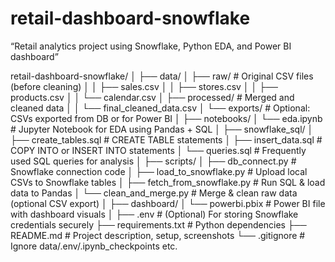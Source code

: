 # retail-dashboard-snowflake
“Retail analytics project using Snowflake, Python EDA, and Power BI dashboard”

retail-dashboard-snowflake/
│
├── data/
│   ├── raw/                      # Original CSV files (before cleaning)
│   │   ├── sales.csv
│   │   ├── stores.csv
│   │   ├── products.csv
│   │   └── calendar.csv
│   ├── processed/               # Merged and cleaned data
│   │   └── final_cleaned_data.csv
│   └── exports/                 # Optional: CSVs exported from DB or for Power BI
│
├── notebooks/
│   └── eda.ipynb                # Jupyter Notebook for EDA using Pandas + SQL
│
├── snowflake_sql/
│   ├── create_tables.sql        # CREATE TABLE statements
│   ├── insert_data.sql          # COPY INTO or INSERT INTO statements
│   └── queries.sql              # Frequently used SQL queries for analysis
│
├── scripts/
│   ├── db_connect.py            # Snowflake connection code
│   ├── load_to_snowflake.py     # Upload local CSVs to Snowflake tables
│   ├── fetch_from_snowflake.py  # Run SQL & load data to Pandas
│   └── clean_and_merge.py       # Merge & clean raw data (optional CSV export)
│
├── dashboard/
│   └── powerbi.pbix             # Power BI file with dashboard visuals
│
├── .env                         # (Optional) For storing Snowflake credentials securely
├── requirements.txt             # Python dependencies
├── README.md                    # Project description, setup, screenshots
└── .gitignore                   # Ignore data/.env/.ipynb_checkpoints etc.
